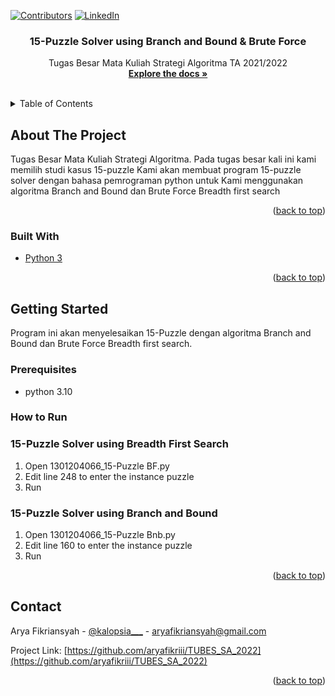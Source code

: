 [![Contributors][contributors-shield]][contributors-url]
[![LinkedIn][linkedin-shield]][linkedin-url]
<div id="top"></div>

<h3 align="center">15-Puzzle Solver using Branch and Bound & Brute Force</h3>

  <p align="center">
    Tugas Besar Mata Kuliah Strategi Algoritma TA 2021/2022
    <br />
    <a href="https://github.com/aryafikriii/TUBES_SA_2022"><strong>Explore the docs »</strong></a>
    <br />
    <br />
  </p>
</div>



<!-- TABLE OF CONTENTS -->
<details>
  <summary>Table of Contents</summary>
  <ol>
    <li>
      <a href="#about-the-project">About The Project</a>
      <ul>
        <li><a href="#built-with">Built With</a></li>
      </ul>
    </li>
    <li>
      <a href="#getting-started">Getting Started</a>
      <ul>
        <li><a href="#prerequisites">Prerequisites</a></li>
        <li><a href="#how-to-run">How to Run </a></li>
      </ul>
    </li>
    <li><a href="#contact">Contact</a></li>
  </ol>
</details>



<!-- ABOUT THE PROJECT -->
## About The Project

Tugas Besar Mata Kuliah Strategi Algoritma.
Pada tugas besar kali ini kami memilih studi kasus 15-puzzle 
Kami akan membuat program 15-puzzle solver dengan bahasa pemrograman python untuk 
Kami menggunakan algoritma Branch and Bound dan Brute Force Breadth first search

<p align="right">(<a href="#top">back to top</a>)</p>



### Built With

* [Python 3](https://www.python.org/)

<p align="right">(<a href="#top">back to top</a>)</p>



<!-- GETTING STARTED -->
## Getting Started

Program ini akan menyelesaikan 15-Puzzle dengan algoritma Branch and Bound dan Brute Force Breadth first search.

### Prerequisites

* python 3.10

### How to Run 
### 15-Puzzle Solver using Breadth First Search
1. Open 1301204066_15-Puzzle BF.py
2. Edit line 248 to enter the instance puzzle
3. Run

### 15-Puzzle Solver using Branch and Bound
1. Open 1301204066_15-Puzzle Bnb.py
2. Edit line 160 to enter the instance puzzle
3. Run

<p align="right">(<a href="#top">back to top</a>)</p>

<!-- CONTACT -->
## Contact

Arya Fikriansyah - [@kalopsia___](https://twitter.com/@kaIopsia___) - aryafikriansyah@gmail.com

Project Link: [https://github.com/aryafikriii/TUBES_SA_2022](https://github.com/aryafikriii/TUBES_SA_2022)

<p align="right">(<a href="#top">back to top</a>)</p>

[contributors-shield]: https://img.shields.io/github/contributors/github_username/repo_name.svg?style=for-the-badge
[contributors-url]: https://github.com/aryafikriii/TUBES_SA_2022
[linkedin-shield]: https://img.shields.io/badge/-LinkedIn-black.svg?style=for-the-badge&logo=linkedin&colorB=555
[linkedin-url]: https://www.linkedin.com/in/arya-fikriansyah/

